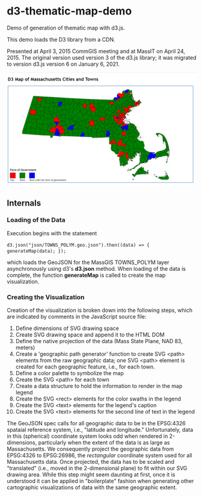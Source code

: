 # d3-thematic-map-demo
Demo of generation of thematic map with d3.js.

This demo loads the D3 library from a CDN.

Presented at April 3, 2015 CommGIS meeting and at MassIT on April 24, 2015.
The original version used version 3 of the d3.js library; it was migrated to version d3.js version 6 on January 6, 2021.


<img src="img/d3-thematic-map-screenshot2.png"/>

## Internals
### Loading of the Data
Execution begins with the statement
```
d3.json("json/TOWNS_POLYM.geo.json").then((data) => { generateMap(data); });
```
which loads the GeoJSON for the MassGIS TOWNS_POLYM layer asynchronously using d3's __d3.json__ method.
When loading of the data is complete, the function __generateMap__ is called to create the map visualization.

### Creating the Visualization
Creation of the visualization is broken down into the following steps,
which are indicated by comments in the JavaScript source file:
1. Define dimensions of SVG drawing space
2. Create SVG drawing space and append it to the HTML DOM
3. Define the native projection of the data (Mass State Plane, NAD 83, meters)
4. Create a 'geographic path generator' function to create SVG \<path\> elements from the raw geographic data;
   one SVG \<path\> element is created for each geographic feature, i.e., for each town.
5. Define a color palette to symbolize the map
6. Create the SVG \<path\> for each town
7. Create a data structure to hold the information to render in the map legend
8. Create the SVG \<rect\> elements for the color swaths in the legend
9. Create the SVG \<text\> elements for the legend's caption
10. Create the SVG \<text\> elements for the second line of text in the legend

The GeoJSON spec calls for all geographic data to be in the EPSG:4326 spataial reference system, i.e., "latitude and longitude."
Unfortunately, data in this \(spherical\) coordinate system looks odd when rendered in 2-dimensions, particularly when the
extent of the data is as large as Massachusetts.
We consequently project the geographic data from EPSG:4326 to EPSG:26986, the _rectangular_ coordinate system used for all 
Massachusetts data. Once projected, the data has to be scaled and "translated" \(i.e., moved in the 2-dimensional plane\) to
fit within our SVG drawing area. While this step might seem daunting at first, once it is understood it can be applied in "boilerplate"
fashion when generating other cartographic visualizations of data with the same geographic extent.
